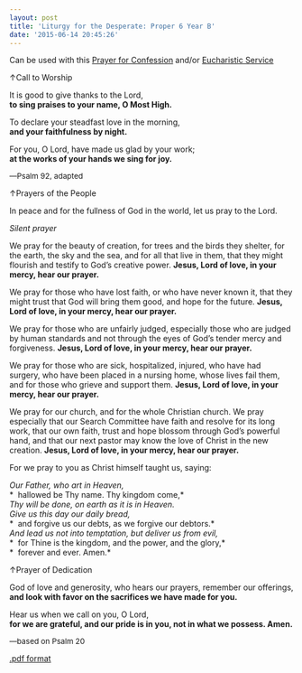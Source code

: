 ```yaml
---
layout: post
title: 'Liturgy for the Desperate: Proper 6 Year B'
date: '2015-06-14 20:45:26'
---
```



Can be used with this [Prayer for Confession](church/20-liturgy/624-confession-ordinary-time-year-b-2015) and/or [Eucharistic Service](church/20-liturgy/625-liturgy-for-the-desperate-eucharistic-services-ordinary-time-year-b)

↑Call to Worship

It is good to give thanks to the Lord,   
**to sing praises to your name, O Most High.**

To declare your steadfast love in the morning,   
**and your faithfulness by night.**

For you, O Lord, have made us glad by your work;   
**at the works of your hands we sing for joy.**

<span style="font-size: 10pt;">—Psalm 92, adapted</span>

↑Prayers of the People

In peace and for the fullness of God in the world, let us pray to the Lord.

*Silent prayer*

We pray for the beauty of creation, for trees and the birds they shelter, for the earth, the sky and the sea, and for all that live in them, that they might flourish and testify to God’s creative power. **Jesus, Lord of love, in your mercy, hear our prayer.**

We pray for those who have lost faith, or who have never known it, that they might trust that God will bring them good, and hope for the future. **Jesus, Lord of love, in your mercy, hear our prayer.**

We pray for those who are unfairly judged, especially those who are judged by human standards and not through the eyes of God’s tender mercy and forgiveness. **Jesus, Lord of love, in your mercy, hear our prayer.**

We pray for those who are sick, hospitalized, injured, who have had surgery, who have been placed in a nursing home, whose lives fail them, and for those who grieve and support them. **Jesus, Lord of love, in your mercy, hear our prayer.**

We pray for our church, and for the whole Christian church. We pray especially that our Search Committee have faith and resolve for its long work, that our own faith, trust and hope blossom through God’s powerful hand, and that our next pastor may know the love of Christ in the new creation. **Jesus, Lord of love, in your mercy, hear our prayer.**

For we pray to you as Christ himself taught us, saying:

*Our Father, who art in Heaven,*  
*  hallowed be Thy name. Thy kingdom come,*  
*Thy will be done, on earth as it is in Heaven.*  
*Give us this day our daily bread,*  
*  and forgive us our debts, as we forgive our debtors.*  
*And lead us not into temptation, but deliver us from evil,*  
*  for Thine is the kingdom, and the power, and the glory,*  
*  forever and ever. Amen.*

↑Prayer of Dedication

God of love and generosity, who hears our prayers, remember our offerings,   
**and look with favor on the sacrifices we have made for you.**

Hear us when we call on you, O Lord,   
**for we are grateful, and our pride is in you, not in what we possess. Amen.**

<span style="font-size: 10pt;">—</span><span style="font-size: 10pt;">based on Psalm 20</span>

[.pdf format](http://danstestkitchen.com/wp/wp-content/uploads/2015/06/Pentecost_3B.pdf)


